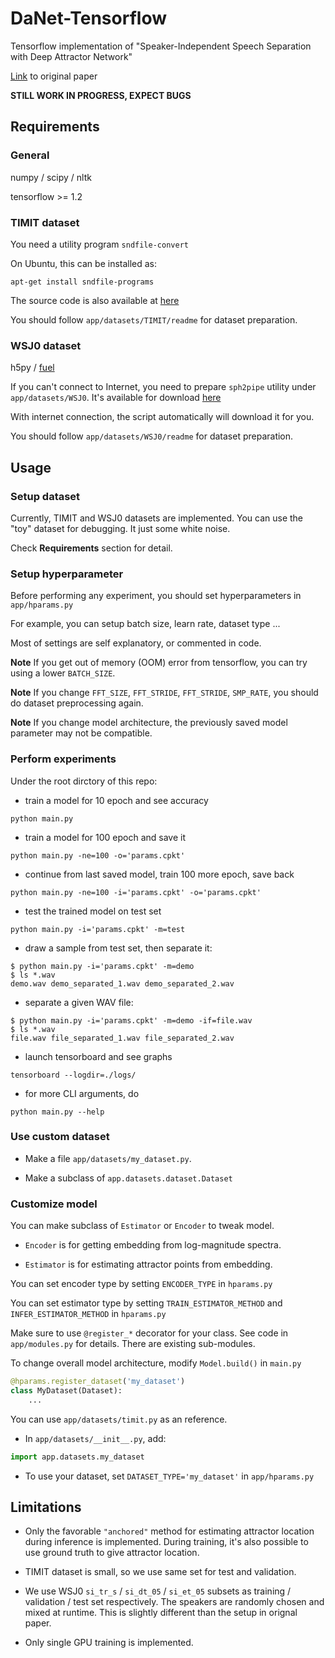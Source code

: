 # DaNet-Tensorflow
Tensorflow implementation of "Speaker-Independent Speech Separation with Deep Attractor Network"

[Link](https://arxiv.org/abs/1707.03634) to original paper

**STILL WORK IN PROGRESS, EXPECT BUGS**

## Requirements

### General

numpy / scipy / nltk

tensorflow >= 1.2

### TIMIT dataset

You need a utility program `sndfile-convert`

On Ubuntu, this can be installed as:

`apt-get install sndfile-programs`

The source code is also available at [here](https://github.com/erikd/libsndfile)


You should follow `app/datasets/TIMIT/readme` for dataset preparation.

### WSJ0 dataset

h5py / [fuel](https://github.com/mila-udem/fuel)

If you can't connect to Internet, you need to prepare `sph2pipe` utility under `app/datasets/WSJ0`.
It's available for download [here](http://www.openslr.org/resources/3/sph2pipe_v2.5.tar.gz)

With internet connection, the script automatically will download it for you.


You should follow `app/datasets/WSJ0/readme` for dataset preparation.

## Usage

### Setup dataset

Currently, TIMIT and WSJ0 datasets are implemented.
You can use the "toy" dataset for debugging. It just some white noise.


Check **Requirements** section for detail.

### Setup hyperparameter

Before performing any experiment, you should set hyperparameters in `app/hparams.py`

For example, you can setup batch size, learn rate, dataset type ...

Most of settings are self explanatory, or commented in code.


**Note** If you get out of memory (OOM) error from tensorflow, you can try using a lower `BATCH_SIZE`.

**Note** If you change `FFT_SIZE`, `FFT_STRIDE`, `FFT_STRIDE`, `SMP_RATE`,
you should do dataset preprocessing again.

**Note** If you change model architecture, the previously saved model parameter may not be compatible.

### Perform experiments

Under the root dirctory of this repo:

- train a model for 10 epoch and see accuracy

`python main.py`

- train a model for 100 epoch and save it

`python main.py -ne=100 -o='params.cpkt'`

- continue from last saved model, train 100 more epoch, save back

`python main.py -ne=100 -i='params.cpkt' -o='params.cpkt'`

- test the trained model on test set

`python main.py -i='params.cpkt' -m=test`

- draw a sample from test set, then separate it:

```
$ python main.py -i='params.cpkt' -m=demo
$ ls *.wav
demo.wav demo_separated_1.wav demo_separated_2.wav
```

- separate a given WAV file:

```
$ python main.py -i='params.cpkt' -m=demo -if=file.wav
$ ls *.wav
file.wav file_separated_1.wav file_separated_2.wav
```

- launch tensorboard and see graphs

`tensorboard --logdir=./logs/`

- for more CLI arguments, do

`python main.py --help`


### Use custom dataset

 - Make a file `app/datasets/my_dataset.py`.

 - Make a subclass of `app.datasets.dataset.Dataset`

### Customize model

You can make subclass of `Estimator` or `Encoder` to tweak model.

- `Encoder` is for getting embedding from log-magnitude spectra.

- `Estimator` is for estimating attractor points from embedding.


You can set encoder type by setting `ENCODER_TYPE` in `hparams.py`

You can set estimator type by setting
`TRAIN_ESTIMATOR_METHOD` and `INFER_ESTIMATOR_METHOD` in `hparams.py`


Make sure to use `@register_*` decorator for your class.
See code in `app/modules.py` for details. There are existing sub-modules.

To change overall model architecture, modify `Model.build()` in `main.py`


```python
@hparams.register_dataset('my_dataset')
class MyDataset(Dataset):
    ...
```


You can use `app/datasets/timit.py` as an reference.

 - In `app/datasets/__init__.py`, add:

```python
import app.datasets.my_dataset
```

 - To use your dataset, set `DATASET_TYPE='my_dataset'` in `app/hparams.py`


## Limitations

- Only the favorable `"anchored"` method for estimating attractor location during inference is implemented.
  During training, it's also possible to use ground truth to give attractor location.

- TIMIT dataset is small, so we use same set for test and validation.

- We use WSJ0 `si_tr_s` / `si_dt_05` / `si_et_05` subsets as training / validation / test set respectively.
  The speakers are randomly chosen and mixed at runtime.
  This is slightly different than the setup in orignal paper.

- Only single GPU training is implemented.
